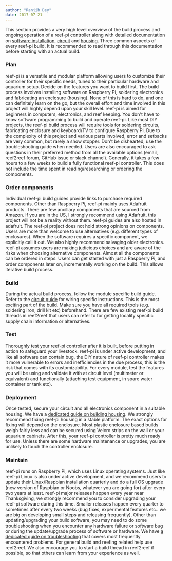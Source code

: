 ```yaml
---
author: "Ranjib Dey"
date: 2017-07-21
---
```


This section provides a very high level overview of the build process and ongoing operation of a reef-pi controller along with detailed documentation on [software installation](/general-guides/install/), [circuit](/general-guides/electronics) and [housing](/general-guides/housing). Three common aspects of every reef-pi build. It is recommended to read through this documentation before starting with an actual build.

### Plan

reef-pi is a versatile and modular platform allowing users to customize their controller for their specific needs, tuned to their particular hardware and aquarium setup. Decide on the features you want to build first. The build process involves installing software on Raspberry Pi, soldering electronics and fabricating an enclosure (housing). None of this is hard to do, and one can definitely learn on the go, but the overall effort and time involved in this project will highly depend upon your skill level. reef-pi is aimed for beginners in computers, electronics, and reef keeping. You don't have to know software programming to build and operate reef-pi. Like most DIY projects, the reef-pi build process will require tools for soldering circuits, fabricating enclosure and keyboard/TV to configure Raspberry Pi. Due to the complexity of this project and various parts involved, error and setbacks are very common, but rarely a show stopper. Don't be dishearted, use the troubleshooting guide when needed. Users are also encouraged to ask questions in their preferred method from all the available options (email, reef2reef forum, GitHub issue or slack channel). Generally, it takes a few hours to a few weeks to build a fully functional reef-pi controller. This does not include the time spent in reading/researching or ordering the components.

### Order components

Individual reef-pi build guides provide links to purchase required components. Other than Raspberry Pi, reef-pi mainly uses Adafruit products. There are few ancillary components that are sourced from Amazon. If you are in the US, I strongly recommend using Adafruit, this project will not be a reality without them. reef-pi guides are also hosted in adafruit. The reef-pi project does not hold strong opinions on components. Users are more than welcome to use alternatives (e.g. different types of enclosures). When the software requires a specific component, we explicitly call it out. We also highly recommend salvaging older electronics. reef-pi assumes users are making judicious choices and are aware of the risks when choosing alternative components. Almost all the components can be ordered in steps. Users can get started with just a Raspberry Pi, and order components later on, incrementally working on the build. This allows iterative build process.

### Build 

During the actual build process, follow the module specific build guide. Refer to the [circuit guide](/general-guides/electronics) for wiring specific instructions. This is the most exciting part of the build. Make sure you have all required tools (e.g. soldering iron, drill kit etc) beforehand. There are few existing reef-pi build threads in reef2reef that users can refer to for getting locality specific supply chain information or alternatives.

### Test

Thoroughly test your reef-pi controller after it is built, before putting in action to safeguard your livestock. reef-pi is under active development, and like all software can contain bug, the DIY nature of reef-pi controller makes it more vulnerable to errors and inefficiencies in the due process, this is the risk that comes with its customizability. For every module, test the features you will be using and validate it with at circuit level (multimeter or equivalent) and functionally (attaching test equipment, in spare water container or tank etc).

### Deployment

Once tested, secure your circuit and all electronics component in a suitable housing. We have a [dedicated guide on building housing](/general-guides/housing). We strongly recommend fixing reef-pi housing in a stable platform. The exact options for fixing will depend on the enclosure. Most plastic enclosure based builds weigh fairly less and can be secured using Velcro strips on the wall or your aquarium cabinets. After this, your reef-pi controller is pretty much ready for use. Unless there are some hardware maintenance or upgrades, you are unlikely to touch the controller enclosure.

### Maintain

reef-pi runs on Raspberry Pi, which uses Linux operating systems. Just like reef-pi Linux is also under active development, and we recommend users to update their Linux/Raspbian installation quarterly and do a full OS upgrade (new version of Raspbian or Noobs, whatever you are going for) after every two years at least. reef-pi major releases happen every year near Thanksgiving, we strongly recommend you to consider upgrading your reef-pi software during this time. Smaller releases happen every quarter to sometimes after every two weeks (bug fixes, experimental features etc.. we are big on developing small steps and releasing frequently).
Other than updating/upgrading your build software, you may need to do some troubleshooting when you encounter any hardware failure or software bug or during the update/upgrade process of software or hardware. We have [a dedicated guide on troubleshooting](additional-documentation/troubleshooting) that covers most frequently encountered problems. For general build and reefing related help use reef2reef. We also encourage you to start a build thread in reef2reef if possible, so that others can learn from your experience as well.
